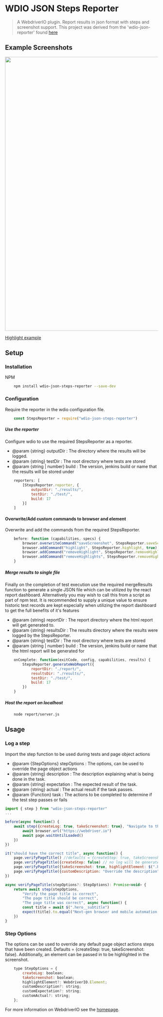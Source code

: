 # WDIO JSON Steps Reporter

> A WebdriverIO plugin. Report results in json format with steps and screenshot support.
> This project was derived from the 'wdio-json-reporter' found [here](https://github.com/fijijavis/wdio-json-reporter)

## Example Screenshots


<img src="https://raw.githubusercontent.com/James-McConaghy/wdio-json-steps-reporter/feature/html-report/example-dashboard.png" width="900"/>

[Highlight example](https://raw.githubusercontent.com/James-McConaghy/wdio-json-steps-reporter/feature/html-report/example-highlight.png)


## Setup

### Installation

NPM
```bash
    npm install wdio-json-steps-reporter --save-dev
```


### Configuration

Require the reporter in the wdio configuration file. 
```javascript
    const StepsReporter = require("wdio-json-steps-reporter")
```

##### Use the reporter
Configure wdio to use the required StepsReporter as a reporter.
* @param {string} outputDir : The directory where the results will be logged. 
* @param {string} testDir : The root directory where tests are stored 
* @param {string | number} build : The version, jenkins build or name that the results will be stored under 
```javascript
    reporters: [
        [StepsReporter.reporter, {
            outputDir: "./results/",
            testDir: "./test/",
            build: 17
        }]
    ]
```

#### Overwrite/Add custom commands to browser and element
Overwrite and add the commands from the required StepsReporter.
```javascript
    before: function (capabilities, specs) {
        browser.overwriteCommand("saveScreenshot", StepsReporter.saveScreenshot)
        browser.addCommand("highlight", StepsReporter.highlight, true)
        browser.addCommand("removeHighlight", StepsReporter.removeHighlight, true)
        browser.addCommand("removeHighlights", StepsReporter.removeHighlights)
    }
```

##### Merge results to single file
Finally on the completion of test execution use the required mergeResults function to generate a single JSON file which can be utilized by the react report dashboard. Alternatively you may wish to call this from a script as part of npm test. It is recommended to supply a unique value to ensure historic test records are kept especially 
when utilizing the report dashboard to get the full benefits of it's features
* @param {string} reportDir : The report directory where the html report will get generated to. 
* @param {string} resultsDir : The results directory where the results were logged by the StepsReporter. 
* @param {string} testDir : The root directory where tests are stored 
* @param {string | number} build : The version, jenkins build or name that the html report will be generated for
```javascript
    onComplete: function(exitCode, config, capabilities, results) {
        StepsReporter.generateWebReport({
            reportDir: "./report/",
            resultsDir: "./results/",
            testDir: "./test/",
            build: 17
        })
    }
```

##### Host the report on localhost
```bash
    node report/server.js
```


## Usage

### Log a step
Import the step function to be used during tests and page object actions
* @param {StepOptions} stepOptions : The options, can be used to override the page object actions 
* @param {string} description : The description explaining what is being done in the task.
* @param {string} expectation : The expected result of the task.
* @param {string} actual : The actual result if the task passes.
* @param {Function} task : The actions to be completed to determine if the test step passes or fails
```javascript
import { step } from "wdio-json-steps-reporter"
...

before(async function() {
    await step({createLog: true, takeScreenshot: true}, "Navigate to the Home page", "Home page should load", "The Home page loaded", async function() {
        await browser.url("https://webdriver.io")
        await page.waitUntilLoaded()
    })
})

it("should have the correct title", async function() {
    page.verifyPageTitle() //defaults = {createStep: true, takeScreenshot: false}
    page.verifyPageTitle({createStep: false) // no log will be generated in the report, the tasks will still be executed
    page.verifyPageTitle({takeScreenshot: true, highlightElement: $(".hero__subtitle")}) //fullpage screenshot, highlighting the title element
    page.verifyPageTitle({customDescription: "Override the description", customExpectation: "Override the expectation"}))
})

async verifyPageTitle(stepOptions?: StepOptions): Promise<void> {
    return await step(stepOptions, 
        "Verify the page title is correct",
        "The page title should be correct",
        "The page title was correct", async function() {
        const title = await $(".hero__subtitle")
        expect(title).to.equal("Next-gen browser and mobile automation test framework for Node.js")
    })
}
```

### Step Options
The options can be used to override any default page object actions steps that have been created. Defaults = {createStep: true, takeScreenshot: false}.
Additionally, an element can be passed in to be highlighted in the screenshot.
```javascript
    type StepOptions = {
        createLog: boolean;
        takeScreenshot: boolean;
        highlightElement?: WebdriverIO.Element;
        customDescription?: string;
        customExpectation?: string;
        customActual?: string;
    };
```

For more information on WebdriverIO see the [homepage](http://webdriver.io).